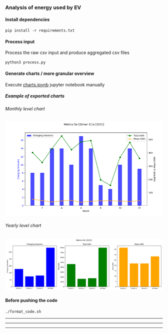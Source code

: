 ### Analysis of energy used by EV

#### Install dependencies

```shell
pip install -r requirements.txt
```

#### Process input

Process the raw csv input and produce aggregated csv files

```shell
python3 process.py
```

#### Generate charts / more granular overview

Execute [charts.ipynb](charts.ipynb) jupyter notebook manually

##### Example of exported charts

###### Monthly level chart

![Monthly level chart](readme_resources/monthly_chart_example.png)

###### Yearly level chart

![Yearly level chart](readme_resources/yearly_chart_example.png)

#### Before pushing the code

```shell
./format_code.sh
```

---

---

---
